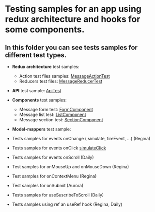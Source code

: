 # Testing samples for an app using redux architecture and hooks for some components.

## In this folder you can see tests samples for different test types.

- **Redux architecture** test samples:

  - Action test files samples: [MessageActionTest](./src/redux/actions/MessagesActions.test.tsx)
  - Reducers test files: [MessageReducerTest](./src/redux/reducers/Mesages.Reducer.test.tsx)

- **API** test sample: [ApiTest](./src/api/myApi.test.tsx)

- **Components** test samples:
   - Message form test: [FormComponent](./src/components/MessageForm/MessageForm.test.tsx)
   - Message list test: [ListComponent](./src/components/MessageList/MessageList.test.tsx)
   - Message section test: [SectionComponent](./src/components/MessagesSection/MessagesSection.test.tsx)
   
- **Model-mappers** test sample:

- Tests samples for events onChange ( simulate, fireEvent, ...) (Regina)
- Tests samples for events onClick [simulateClick](./src/redux/actions/MessagesActions.test.tsx)
- Tests samples for events onScroll (Daily)
- Test samples for onMouseUp and onMouseDown (Regina)
- Test samples for onContextMenu (Regina)
- Test samples for onSubmit (Aurora)

- Tests samples for useSuscribeToScroll (Daily)
- Tests samples using ref an useRef hook (Regina, Daily)




